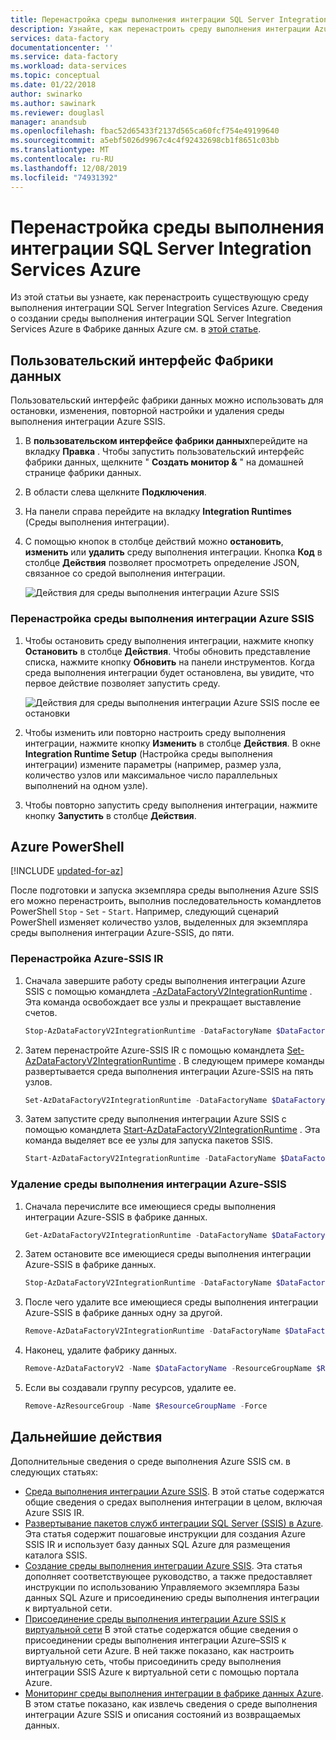 ```yaml
---
title: Перенастройка среды выполнения интеграции SQL Server Integration Services Azure
description: Узнайте, как перенастроить среду выполнения интеграции Azure-SSIS в фабрике данных Azure после ее подготовки.
services: data-factory
documentationcenter: ''
ms.service: data-factory
ms.workload: data-services
ms.topic: conceptual
ms.date: 01/22/2018
author: swinarko
ms.author: sawinark
ms.reviewer: douglasl
manager: anandsub
ms.openlocfilehash: fbac52d65433f2137d565ca60fcf754e49199640
ms.sourcegitcommit: a5ebf5026d9967c4c4f92432698cb1f8651c03bb
ms.translationtype: MT
ms.contentlocale: ru-RU
ms.lasthandoff: 12/08/2019
ms.locfileid: "74931392"
---
```

# <a name="reconfigure-the-azure-ssis-integration-runtime"></a>Перенастройка среды выполнения интеграции SQL Server Integration Services Azure
Из этой статьи вы узнаете, как перенастроить существующую среду выполнения интеграции SQL Server Integration Services Azure. Сведения о создании среды выполнения интеграции SQL Server Integration Services Azure в Фабрике данных Azure см. в [этой статье](create-azure-ssis-integration-runtime.md).  

## <a name="data-factory-ui"></a>Пользовательский интерфейс Фабрики данных 
Пользовательский интерфейс фабрики данных можно использовать для остановки, изменения, повторной настройки и удаления среды выполнения интеграции Azure SSIS. 

1. В **пользовательском интерфейсе фабрики данных**перейдите на вкладку **Правка** . Чтобы запустить пользовательский интерфейс фабрики данных, щелкните " **Создать монитор &** " на домашней странице фабрики данных.
2. В области слева щелкните **Подключения**.
3. На панели справа перейдите на вкладку **Integration Runtimes** (Среды выполнения интеграции). 
4. С помощью кнопок в столбце действий можно **остановить**, **изменить** или **удалить** среду выполнения интеграции. Кнопка **Код** в столбце **Действия** позволяет просмотреть определение JSON, связанное со средой выполнения интеграции.  
    
    ![Действия для среды выполнения интеграции Azure SSIS](./media/manage-azure-ssis-integration-runtime/actions-for-azure-ssis-ir.png)

### <a name="to-reconfigure-an-azure-ssis-ir"></a>Перенастройка среды выполнения интеграции Azure SSIS
1. Чтобы остановить среду выполнения интеграции, нажмите кнопку **Остановить** в столбце **Действия**. Чтобы обновить представление списка, нажмите кнопку **Обновить** на панели инструментов. Когда среда выполнения интеграции будет остановлена, вы увидите, что первое действие позволяет запустить среду. 

    ![Действия для среды выполнения интеграции Azure SSIS после ее остановки](./media/manage-azure-ssis-integration-runtime/actions-after-ssis-ir-stopped.png)
2. Чтобы изменить или повторно настроить среду выполнения интеграции, нажмите кнопку **Изменить** в столбце **Действия**. В окне **Integration Runtime Setup** (Настройка среды выполнения интеграции) измените параметры (например, размер узла, количество узлов или максимальное число параллельных выполнений на одном узле). 
3. Чтобы повторно запустить среду выполнения интеграции, нажмите кнопку **Запустить** в столбце **Действия**.     

## <a name="azure-powershell"></a>Azure PowerShell

[!INCLUDE [updated-for-az](../../includes/updated-for-az.md)]

После подготовки и запуска экземпляра среды выполнения Azure SSIS его можно перенастроить, выполнив последовательность командлетов PowerShell `Stop` - `Set` - `Start`. Например, следующий сценарий PowerShell изменяет количество узлов, выделенных для экземпляра среды выполнения интеграции Azure-SSIS, до пяти.

### <a name="reconfigure-an-azure-ssis-ir"></a>Перенастройка Azure-SSIS IR

1. Сначала завершите работу среды выполнения интеграции Azure SSIS с помощью командлета [-AzDataFactoryV2IntegrationRuntime](/powershell/module/az.datafactory/stop-Azdatafactoryv2integrationruntime) . Эта команда освобождает все узлы и прекращает выставление счетов.

    ```powershell
    Stop-AzDataFactoryV2IntegrationRuntime -DataFactoryName $DataFactoryName -Name $AzureSSISName -ResourceGroupName $ResourceGroupName 
    ```
2. Затем перенастройте Azure-SSIS IR с помощью командлета [Set-AzDataFactoryV2IntegrationRuntime](/powershell/module/az.datafactory/set-Azdatafactoryv2integrationruntime) . В следующем примере команды развертывается среда выполнения интеграции Azure-SSIS на пять узлов.

    ```powershell
    Set-AzDataFactoryV2IntegrationRuntime -DataFactoryName $DataFactoryName -Name $AzureSSISName -ResourceGroupName $ResourceGroupName -NodeCount 5
    ```  
3. Затем запустите среду выполнения интеграции Azure SSIS с помощью командлета [Start-AzDataFactoryV2IntegrationRuntime](/powershell/module/az.datafactory/start-Azdatafactoryv2integrationruntime) . Эта команда выделяет все ее узлы для запуска пакетов SSIS.   

    ```powershell
    Start-AzDataFactoryV2IntegrationRuntime -DataFactoryName $DataFactoryName -Name $AzureSSISName -ResourceGroupName $ResourceGroupName
    ```

### <a name="delete-an-azure-ssis-ir"></a>Удаление среды выполнения интеграции Azure-SSIS
1. Сначала перечислите все имеющиеся среды выполнения интеграции Azure-SSIS в фабрике данных.

    ```powershell
    Get-AzDataFactoryV2IntegrationRuntime -DataFactoryName $DataFactoryName -ResourceGroupName $ResourceGroupName -Status
    ```
2. Затем остановите все имеющиеся среды выполнения интеграции Azure-SSIS в фабрике данных.

    ```powershell
    Stop-AzDataFactoryV2IntegrationRuntime -DataFactoryName $DataFactoryName -Name $AzureSSISName -ResourceGroupName $ResourceGroupName -Force
    ```
3. После чего удалите все имеющиеся среды выполнения интеграции Azure-SSIS в фабрике данных одну за другой.

    ```powershell
    Remove-AzDataFactoryV2IntegrationRuntime -DataFactoryName $DataFactoryName -Name $AzureSSISName -ResourceGroupName $ResourceGroupName -Force
    ```
4. Наконец, удалите фабрику данных.

    ```powershell
    Remove-AzDataFactoryV2 -Name $DataFactoryName -ResourceGroupName $ResourceGroupName -Force
    ```
5. Если вы создавали группу ресурсов, удалите ее.

    ```powershell
    Remove-AzResourceGroup -Name $ResourceGroupName -Force 
    ```

## <a name="next-steps"></a>Дальнейшие действия
Дополнительные сведения о среде выполнения Azure SSIS см. в следующих статьях: 

- [Среда выполнения интеграции Azure SSIS](concepts-integration-runtime.md#azure-ssis-integration-runtime). В этой статье содержатся общие сведения о средах выполнения интеграции в целом, включая Azure SSIS IR. 
- [Развертывание пакетов служб интеграции SQL Server (SSIS) в Azure](tutorial-create-azure-ssis-runtime-portal.md). Эта статья содержит пошаговые инструкции для создания Azure SSIS IR и использует базу данных SQL Azure для размещения каталога SSIS. 
- [Создание среды выполнения интеграции Azure SSIS](create-azure-ssis-integration-runtime.md). Эта статья дополняет соответствующее руководство, а также предоставляет инструкции по использованию Управляемого экземпляра Базы данных SQL Azure и присоединению среды выполнения интеграции к виртуальной сети. 
- [Присоединение среды выполнения интеграции Azure SSIS к виртуальной сети](join-azure-ssis-integration-runtime-virtual-network.md) В этой статье содержатся общие сведения о присоединении среды выполнения интеграции Azure–SSIS к виртуальной сети Azure. В ней также показано, как настроить виртуальную сеть, чтобы присоединить среду выполнения интеграции SSIS Azure к виртуальной сети с помощью портала Azure. 
- [Мониторинг среды выполнения интеграции в фабрике данных Azure](monitor-integration-runtime.md#azure-ssis-integration-runtime). В этом статье показано, как извлечь сведения о среде выполнения интеграции Azure SSIS и описания состояний из возвращаемых данных. 
 
